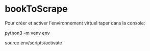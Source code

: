 # bookToScrape

Pour créer et activer l'environnement virtuel taper dans la console: 

python3 -m venv env

source env/scripts/activate

